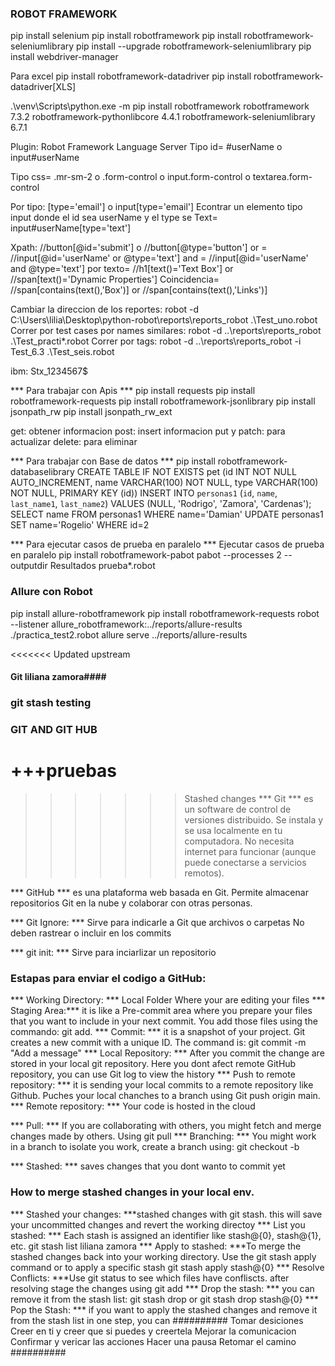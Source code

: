 ### ROBOT FRAMEWORK ###
pip install selenium
pip install robotframework
pip install robotframework-seleniumlibrary
pip install --upgrade robotframework-seleniumlibrary
pip install webdriver-manager

Para excel
pip install robotframework-datadriver
pip install robotframework-datadriver[XLS]

.\venv\Scripts\python.exe -m pip install robotframework
robotframework                 7.3.2
robotframework-pythonlibcore   4.4.1
robotframework-seleniumlibrary 6.7.1

Plugin: Robot Framework Language Server
Tipo id= #userName o input#userName

Tipo css= .mr-sm-2 o  .form-control o input.form-control o textarea.form-control

Por tipo: [type='email'] o input[type='email']
Econtrar un elemento tipo input donde el id sea userName y el type se Text= input#userName[type='text']

Xpath: //button[@id='submit'] o //button[@type='button']
or = //input[@id='userName' or @type='text']
and =  //input[@id='userName' and @type='text']
por texto= //h1[text()='Text Box'] or //span[text()='Dynamic Properties']
Coincidencia= //span[contains(text(),'Box')] or //span[contains(text(),'Links')]

Cambiar la direccion de los reportes:
robot -d C:\Users\lilia\Desktop\python-robot\reports\reports_robot .\Test_uno.robot
Correr por test cases por names similares: robot -d ..\reports\reports_robot  .\Test_practi*.robot
Correr por tags: robot -d ..\reports\reports_robot -i Test_6.3  .\Test_seis.robot

ibm: Stx_1234567$

*** Para trabajar con Apis ***
pip install requests
pip install robotframework-requests
pip install robotframework-jsonlibrary
pip install jsonpath_rw
pip install jsonpath_rw_ext

get: obtener informacion
post: insert informacion
put y patch: para actualizar
delete: para eliminar

*** Para trabajar con Base de datos ***
pip install robotframework-databaselibrary
CREATE TABLE IF NOT EXISTS pet (id INT NOT NULL AUTO_INCREMENT, name VARCHAR(100) NOT NULL, type VARCHAR(100) NOT NULL, PRIMARY KEY (id))
INSERT INTO `personas1` (`id`, `name`, `last_name1`, `last_name2`) VALUES (NULL, 'Rodrigo', 'Zamora', 'Cardenas');
SELECT name FROM personas1 WHERE name='Damian'
 UPDATE personas1 SET name='Rogelio' WHERE id=2

*** Para ejecutar casos de prueba en paralelo ***
Ejecutar casos de prueba en paralelo
pip install robotframework-pabot
pabot --processes 2 --outputdir Resultados prueba*.robot


### Allure con Robot
pip install allure-robotframework
pip install robotframework-requests
robot --listener allure_robotframework:../reports/allure-results ./practica_test2.robot
allure serve ../reports/allure-results


<<<<<<< Updated upstream
#### Git liliana zamora####
### git stash testing ####
### GIT AND GIT HUB ###
+++pruebas
=======
>>>>>>> Stashed changes
*** Git *** es un software de control de versiones distribuido. Se instala y se usa localmente en tu computadora. No necesita internet para funcionar (aunque puede conectarse a servicios remotos).

*** GitHub *** es una plataforma web basada en Git. Permite almacenar repositorios Git en la nube y colaborar con otras personas.

*** Git Ignore: *** Sirve para indicarle a Git que archivos o carpetas No deben rastrear o incluir en los commits

*** git init: *** Sirve para inciarlizar un repositorio
### Estapas para enviar el codigo a GitHub: ###
*** Working Directory: *** Local Folder Where your are editing your files
*** Staging Area:***  it is like a Pre-commit area  where you prepare your files that you want to include in your next commit. You add those files using the commando: git add.
*** Commit: ***  it is a snapshot of your project. Git creates a new commit with a unique ID. The command is:  git commit -m "Add a message"
*** Local Repository: ***  After you commit the change are stored in your local git repository. Here you dont afect remote GitHub repository, you can use Git log to view the history
*** Push to remote repository: ***   it is sending  your local commits to a remote repository like Github. Puches your local chanches to a branch using Git push origin main.
*** Remote repository: ***  Your code is hosted in the cloud

*** Pull: *** If you are collaborating with others, you might fetch and merge changes made by others. Using git pull
*** Branching: *** You might work in a branch to isolate you work, create a branch using: git checkout -b <branch-name>

*** Stashed: *** saves changes that you dont wanto to commit yet

### How to merge stashed changes in your local env. ###
*** Stashed your changes: ***stashed changes with git stash. this will save your uncommitted changes and revert the working directoy
*** List you stashed: *** Each stash is assigned an identifier like stash@{0}, stash@{1}, etc. git stash list
liliana zamora
*** Apply to stashed:  ***To merge the stashed changes back into your working directory. Use the git stash apply command or to apply a specific stash git stash apply stash@{0}
*** Resolve Conflicts: ***Use git status to see which files have confliscts. after resolving stage the changes using git add
*** Drop the stash: ***  you can remove it from the stash list:  git stash drop or git stash drop stash@{0}
*** Pop the Stash: *** if you want to apply the stashed changes and remove it from the stash list in one step, you can 
########## 
Tomar desiciones
Creer en ti y creer que si puedes y creertela
Mejorar la comunicacion
Confirmar y vericar las acciones
Hacer una pausa
Retomar el camino
##########
